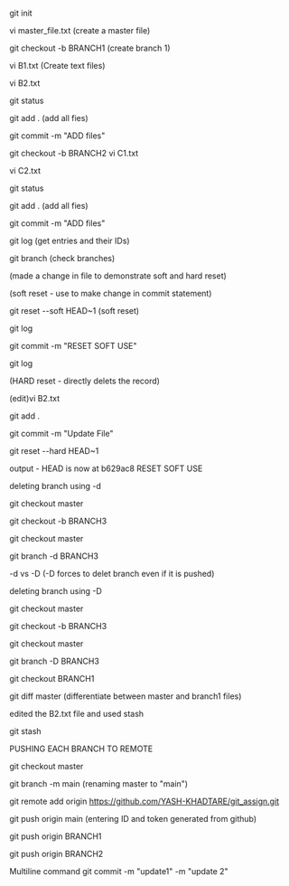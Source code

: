 git init 

vi master_file.txt  (create a master file)

git checkout -b BRANCH1 (create branch 1)

vi B1.txt (Create text files)

vi B2.txt

git status

git add . (add all fies)

git commit -m "ADD files"

git checkout -b BRANCH2 
vi C1.txt

vi C2.txt 

git status

git add . (add all fies)

git commit -m "ADD files"


git log (get entries and their IDs)

git branch (check branches)

(made a change in file to demonstrate soft and hard reset)

(soft reset -  use to make change in commit statement)

git reset --soft HEAD~1   (soft reset)

git log 

git commit -m "RESET SOFT USE"

git log


(HARD reset -  directly delets the record)

(edit)vi B2.txt

git add .

git commit -m "Update File"

git reset --hard HEAD~1

output - HEAD is now at b629ac8 RESET SOFT USE


deleting branch using -d

git checkout master

git checkout -b BRANCH3

git checkout master

git branch -d BRANCH3


-d vs -D (-D forces to delet branch even if it is pushed)

deleting branch using -D

git checkout master

git checkout -b BRANCH3

git checkout master

git branch -D BRANCH3




git checkout BRANCH1

git diff master (differentiate between master and branch1 files)




edited the B2.txt file and used stash

git stash 



PUSHING EACH BRANCH TO REMOTE

git checkout master

git branch -m main     (renaming master to "main")

git remote add origin https://github.com/YASH-KHADTARE/git_assign.git

git push origin main (entering ID and token generated from github)

git push origin BRANCH1

git push origin BRANCH2




Multiline command
git commit -m "update1" -m "update 2"
